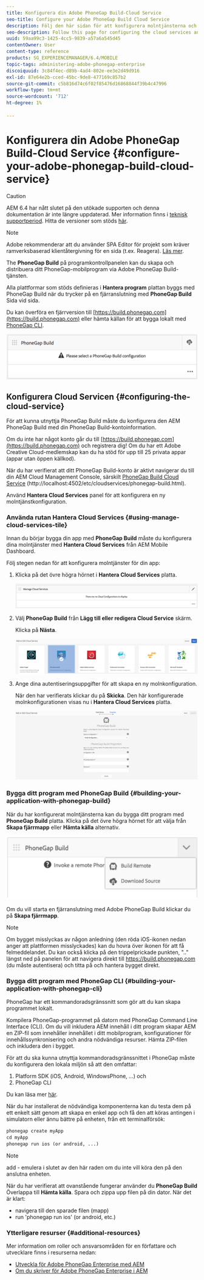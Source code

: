 ```yaml
---
title: Konfigurera din Adobe PhoneGap Build-Cloud Service
seo-title: Configure your Adobe PhoneGap Build Cloud Service
description: Följ den här sidan för att konfigurera molntjänsterna och bygga ditt program med PhoneGap Build.
seo-description: Follow this page for configuring the cloud services and building your application with PhoneGap build.
uuid: 59aa99c3-1425-4cc5-9839-a57a6a545d45
contentOwner: User
content-type: reference
products: SG_EXPERIENCEMANAGER/6.4/MOBILE
topic-tags: administering-adobe-phonegap-enterprise
discoiquuid: 3c84f4ec-d89b-4ad4-802e-ee3e2d49d916
exl-id: 87e64e2b-cced-45bc-9de8-477169c857b2
source-git-commit: c5b816d74c6f02f85476d16868844f39b4c47996
workflow-type: tm+mt
source-wordcount: '712'
ht-degree: 1%

---
```


# Konfigurera din Adobe PhoneGap Build-Cloud Service {#configure-your-adobe-phonegap-build-cloud-service}

>[!CAUTION]
>
>AEM 6.4 har nått slutet på den utökade supporten och denna dokumentation är inte längre uppdaterad. Mer information finns i [teknisk supportperiod](https://helpx.adobe.com/support/programs/eol-matrix.html). Hitta de versioner som stöds [här](https://experienceleague.adobe.com/docs/).

>[!NOTE]
>
>Adobe rekommenderar att du använder SPA Editor för projekt som kräver ramverksbaserad klientåtergivning för en sida (t.ex. Reagera). [Läs mer](/help/sites-developing/spa-overview.md).

The **PhoneGap Build** på programkontrollpanelen kan du skapa och distribuera ditt PhoneGap-mobilprogram via Adobe PhoneGap Build-tjänsten.

Alla plattformar som stöds definieras i **Hantera program** plattan byggs med PhoneGap Build när du trycker på en fjärranslutning med **PhoneGap Build** Sida vid sida.

Du kan överföra en fjärrversion till [https://build.phonegap.com](https://build.phonegap.com) eller hämta källan för att bygga lokalt med [PhoneGap CLI](https://docs.phonegap.com/references/phonegap-cli/).

![PhoneGap Build](assets/chlimage_1-60.png)

## Konfigurera Cloud Servicen {#configuring-the-cloud-service}

För att kunna utnyttja PhoneGap Build måste du konfigurera den AEM PhoneGap Build med din PhoneGap Build-kontoinformation.

Om du inte har något konto går du till [https://build.phonegap.com](https://build.phonegap.com) och registrera dig! Om du har ett Adobe Creative Cloud-medlemskap kan du ha stöd för upp till 25 privata appar (appar utan öppen källkod).

När du har verifierat att ditt PhoneGap Build-konto är aktivt navigerar du till din AEM Cloud Management Console, särskilt [PhoneGap Build Cloud Service](http://localhost:4502/etc/cloudservices/phonegap-build.html) (http://localhost:4502/etc/cloudservices/phonegap-build.html).

Använd **Hantera Cloud Services** panel för att konfigurera en ny molntjänstkonfiguration.

### Använda rutan Hantera Cloud Services {#using-manage-cloud-services-tile}

Innan du börjar bygga din app med **PhoneGap Build** måste du konfigurera dina molntjänster med **Hantera Cloud Services** från AEM Mobile Dashboard.

Följ stegen nedan för att konfigurera molntjänster för din app:

1. Klicka på det övre högra hörnet i **Hantera Cloud Services** platta.

   ![chlimage_1-61](assets/chlimage_1-61.png)

1. Välj **PhoneGap Build** från **Lägg till eller redigera Cloud Service** skärm.

   Klicka på **Nästa**.

   ![chlimage_1-62](assets/chlimage_1-62.png)

1. Ange dina autentiseringsuppgifter för att skapa en ny molnkonfiguration.

   När den har verifierats klickar du på **Skicka**. Den här konfigurerade molnkonfigurationen visas nu i **Hantera Cloud Services** platta.

   ![chlimage_1-63](assets/chlimage_1-63.png)

### Bygga ditt program med PhoneGap Build {#building-your-application-with-phonegap-build}

När du har konfigurerat molntjänsterna kan du bygga ditt program med **PhoneGap Build** platta. Klicka på det övre högra hörnet för att välja från **Skapa fjärrmapp** eller **Hämta källa** alternativ.

![chlimage_1-64](assets/chlimage_1-64.png)

Om du vill starta en fjärranslutning med Adobe PhoneGap Build klickar du på **Skapa fjärrmapp**.

>[!NOTE]
>
>Om bygget misslyckas av någon anledning (den röda iOS-ikonen nedan anger att plattformen misslyckades) kan du hovra över ikonen för att få felmeddelandet. Du kan också klicka på den trippelprickade punkten, &quot;..&quot; längst ned på panelen för att navigera direkt till https://build.phonegap.com (du måste autentisera) och titta på och hantera bygget direkt.

### Bygga ditt program med PhoneGap CLI {#building-your-application-with-phonegap-cli}

PhoneGap har ett kommandoradsgränssnitt som gör att du kan skapa programmet lokalt.

Kompilera PhoneGap-programmet på datorn med PhoneGap Command Line Interface (CLI). Om du vill inkludera AEM innehåll i ditt program skapar AEM en ZIP-fil som innehåller innehållet i ditt mobilprogram, konfigurationer för innehållssynkronisering och andra nödvändiga resurser. Hämta ZIP-filen och inkludera den i bygget.

För att du ska kunna utnyttja kommandoradsgränssnittet i PhoneGap måste du konfigurera den lokala miljön så att den omfattar:

1. Platform SDK (iOS, Android, WindowsPhone, ...) och
1. PhoneGap CLI

Du kan läsa mer [här](https://docs.phonegap.com/references/phonegap-cli/).

När du har installerat de nödvändiga komponenterna kan du testa dem på ett enkelt sätt genom att skapa en enkel app och få den att köras antingen i simulatorn eller ännu bättre på enheten, från ett terminalförsök:

```xml
phonegap create myApp
cd myApp
phonegap run ios (or android, ...)
```

>[!NOTE]
>
>add - emulera i slutet av den här raden om du inte vill köra den på den anslutna enheten.

När du har verifierat att ovanstående fungerar använder du **PhoneGap Build** Överlappa till **Hämta källa**. Spara och zippa upp filen på din dator. När det är klart:

* navigera till den sparade filen (mapp)
* run &#39;phonegap run ios&#39; (or android, etc.)

### Ytterligare resurser {#additional-resources}

Mer information om roller och ansvarsområden för en författare och utvecklare finns i resurserna nedan:

* [Utveckla för Adobe PhoneGap Enterprise med AEM](/help/mobile/developing-in-phonegap.md)
* [Om du skriver för Adobe PhoneGap Enterprise i AEM](/help/mobile/phonegap.md)
